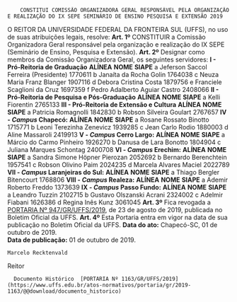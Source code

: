         CONSTITUI COMISSÃO ORGANIZADORA GERAL RESPONSÁVEL PELA ORGANIZAÇÃO E REALIZAÇÃO DO IX SEPE SEMINÁRIO DE ENSINO PESQUISA E EXTENSÃO 2019  

 O REITOR DA UNIVERSIDADE FEDERAL DA FRONTEIRA SUL (UFFS), no uso de suas atribuições legais, resolve:   **Art. 1º**  CONSTITUIR a Comissão Organizadora Geral responsável pela organização e realização do IX SEPE (Seminário de Ensino, Pesquisa e Extensão).   **Art. 2º**  Designar como membros da Comissão Organizadora Geral, os seguintes servidores: **I - Pró-Reitoria de Graduação**     **ALÍNEA**   **NOME**   **SIAPE**     a   Jeferson Saccol Ferreira (Presidente)   1770611     b   Janaíta da Rocha Golin   1764038     c   Neuza Maria Franz Blanger   1907116     d   Debora Cristina Costa   1879756     e   Franciele Scaglioni da Cruz   1697359     f   Pedro Adalberto Aguiar Castro   2408066     **II - Pró-Reitoria de Pesquisa e Pós-Graduação**     **ALÍNEA**   **NOME**   **SIAPE**     a   Kelli Fiorentin   2765133     **III - Pró-Reitoria de Extensão e Cultura**     **ALÍNEA**   **NOME**   **SIAPE**     a   Patricia Romagnolli   1842830     b   Robson Silveira Goulart   2767657     **IV - *Campus*  Chapecó:**      **ALÍNEA**   **NOME**   **SIAPE**     a   Rosane Rossato Binotto   1715771     b   Leoni Terezinha Zenevicz   1939285     c   Jean Carlo Rodio   1880003     d   Aline Massaroli   2419913     **V - *Campus*  Cerro Largo:**      **ALÍNEA**   **NOME**   **SIAPE**     a   Márcio do Carmo Pinheiro   1926270     b   Danusa de Lara Bonotto   1804904     c   Juliana Marques Schontag   2400708     **VI - *Campus*  Erechim:**      **ALÍNEA**   **NOME**   **SIAPE**     a   Sandra Simone Höpner Pierozan   2052692     b   Bernardo Berenchtein   1957541     c   Robson Olivino Paim   2024235     d   Marcela Alvares Maciel   2022789     **VII - *Campus*  Laranjeiras do Sul:**      **ALÍNEA**   **NOME**   **SIAPE**     a   Thiago Bergler Bitencourt   1768806     **VIII - *Campus*  Realeza:**      **ALÍNEA**   **NOME**   **SIAPE**     a   Ademir Roberto Freddo   1373639     **IX - *Campus*  Passo Fundo:**      **ALÍNEA**   **NOME**   **SIAPE**     a   Leandro Tuzzin   2102715     b   Gustavo Olszanski Acrani   2324002     c   Adelmir Fiabani   1626386     d   Regina Inês Kunz   3061045       **Art. 3º**  Fica revogada a [PORTARIA Nº 947/GR/UFFS/2019](https://www.uffs.edu.br/atos-normativos/portaria/gr/2019-0947), de 23 de agosto de 2019, publicada no Boletim Oficial da UFFS.   **Art. 4º**  Esta Portaria entra em vigor na data de sua publicação no Boletim Oficial da UFFS.        **Data do ato:** Chapecó-SC, 01 de outubro de 2019.   
 **Data de publicação:**  01 de outubro de 2019. 

    Marcelo Recktenvald   
 Reitor 

      Documento Histórico  [PORTARIA Nº 1163/GR/UFFS/2019](https://www.uffs.edu.br/atos-normativos/portaria/gr/2019-1163/@@download/documento_historico)     
      